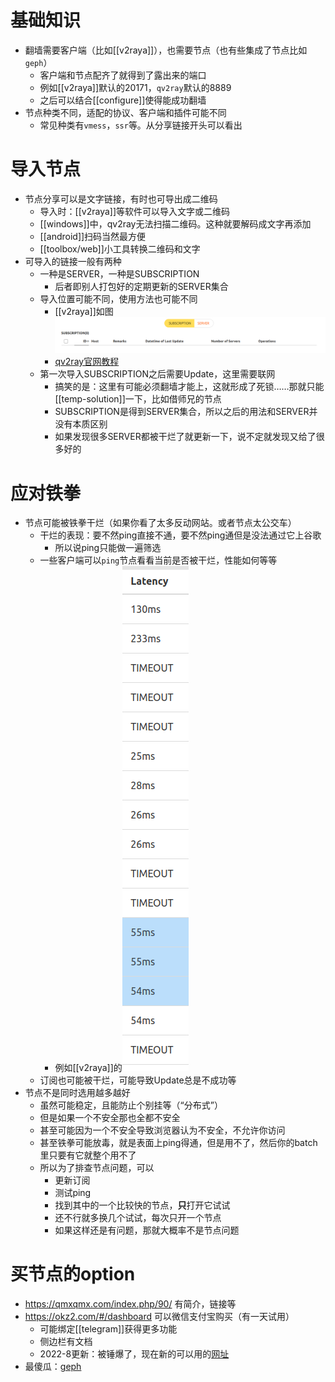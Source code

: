 # 基础知识
- 翻墙需要客户端（比如[[v2raya]]），也需要节点（也有些集成了节点比如`geph`）
  - 客户端和节点配齐了就得到了露出来的端口
  - 例如[[v2raya]]默认的20171，`qv2ray`默认的8889
  - 之后可以结合[[configure]]使得能成功翻墙
- 节点种类不同，适配的协议、客户端和插件可能不同
  - 常见种类有`vmess`，`ssr`等。从分享链接开头可以看出
# 导入节点
- 节点分享可以是文字链接，有时也可导出成二维码
  - 导入时：[[v2raya]]等软件可以导入文字或二维码
  - [[windows]]中，qv2ray无法扫描二维码。这种就要解码成文字再添加
  - [[android]]扫码当然最方便
  - [[toolbox/web]]小工具转换二维码和文字
- 可导入的链接一般有两种
  - 一种是SERVER，一种是SUBSCRIPTION
    - 后者即别人打包好的定期更新的SERVER集合
  - 导入位置可能不同，使用方法也可能不同
    - [[v2raya]]如图![](node.png)
    - [qv2ray官网教程](https://qv2ray.net/lang/zh/getting-started/step3.html#%E8%AE%A2%E9%98%85)
  - 第一次导入SUBSCRIPTION之后需要Update，这里需要联网
    - 搞笑的是：这里有可能必须翻墙才能上，这就形成了死锁……那就只能[[temp-solution]]一下，比如借师兄的节点
    - SUBSCRIPTION是得到SERVER集合，所以之后的用法和SERVER并没有本质区别
    - 如果发现很多SERVER都被干烂了就更新一下，说不定就发现又给了很多好的
# 应对铁拳
- 节点可能被铁拳干烂（如果你看了太多反动网站。或者节点太公交车）
  - 干烂的表现：要不然ping直接不通，要不然ping通但是没法通过它上谷歌
    - 所以说ping只能做一遍筛选
  - 一些客户端可以`ping`节点看看当前是否被干烂，性能如何等等
    - 例如[[v2raya]]的![](test-node.png)
  - 订阅也可能被干烂，可能导致Update总是不成功等
- 节点不是同时选用越多越好
  - 虽然可能稳定，且能防止个别挂等（“分布式”）
  - 但是如果一个不安全那也全都不安全
  - 甚至可能因为一个不安全导致浏览器认为不安全，不允许你访问
  - 甚至铁拳可能放毒，就是表面上ping得通，但是用不了，然后你的batch里只要有它就整个用不了
  - 所以为了排查节点问题，可以
    - 更新订阅
    - 测试ping
    - 找到其中的一个比较快的节点，**只**打开它试试
    - 还不行就多换几个试试，每次只开一个节点
    - 如果这样还是有问题，那就大概率不是节点问题
# 买节点的option
- https://qmxqmx.com/index.php/90/ 有简介，链接等
- https://okz2.com/#/dashboard 可以微信支付宝购买（有一天试用）
  - 可能绑定[[telegram]]获得更多功能
  - 侧边栏有文档
  - 2022-8更新：被锤爆了，现在新的可以用的[网址](http://okztwo.com/#/login)
- 最傻瓜：[geph](https://geph.io/zhs)